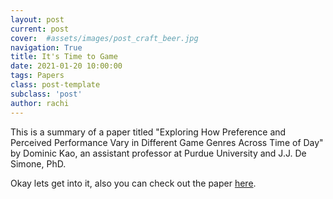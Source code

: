 ```yaml
---
layout: post
current: post
cover:  #assets/images/post_craft_beer.jpg
navigation: True
title: It's Time to Game
date: 2021-01-20 10:00:00
tags: Papers
class: post-template
subclass: 'post'
author: rachi
---
```


This is a summary of a paper titled "Exploring How Preference and Perceived Performance Vary in Different Game Genres Across Time of Day" by Dominic Kao, an assistant professor at Purdue University and J.J. De Simone, PhD. 

Okay lets get into it, also you can check out the paper [here](http://people.csail.mit.edu/dkao/pdf/kao2019fdg3.pdf). 


